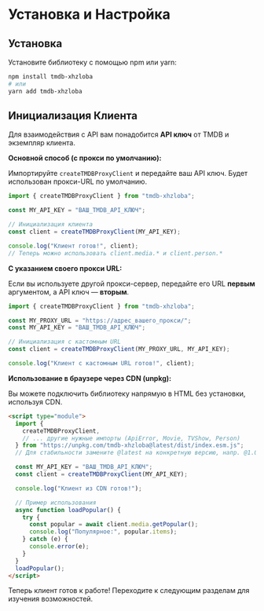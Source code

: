 # Установка и Настройка

## Установка

Установите библиотеку с помощью npm или yarn:

```bash
npm install tmdb-xhzloba
# или
yarn add tmdb-xhzloba
```

## Инициализация Клиента

Для взаимодействия с API вам понадобится **API ключ** от TMDB и экземпляр клиента.

**Основной способ (с прокси по умолчанию):**

Импортируйте `createTMDBProxyClient` и передайте ваш API ключ. Будет использован прокси-URL по умолчанию.

```typescript
import { createTMDBProxyClient } from "tmdb-xhzloba";

const MY_API_KEY = "ВАШ_TMDB_API_КЛЮЧ";

// Инициализация клиента
const client = createTMDBProxyClient(MY_API_KEY);

console.log("Клиент готов!", client);
// Теперь можно использовать client.media.* и client.person.*
```

**С указанием своего прокси URL:**

Если вы используете другой прокси-сервер, передайте его URL **первым** аргументом, а API ключ — **вторым**.

```typescript
import { createTMDBProxyClient } from "tmdb-xhzloba";

const MY_PROXY_URL = "https://адрес_вашего_прокси/";
const MY_API_KEY = "ВАШ_TMDB_API_КЛЮЧ";

// Инициализация с кастомным URL
const client = createTMDBProxyClient(MY_PROXY_URL, MY_API_KEY);

console.log("Клиент с кастомным URL готов!", client);
```

**Использование в браузере через CDN (unpkg):**

Вы можете подключить библиотеку напрямую в HTML без установки, используя CDN.

```html
<script type="module">
  import {
    createTMDBProxyClient,
    // ... другие нужные импорты (ApiError, Movie, TVShow, Person)
  } from "https://unpkg.com/tmdb-xhzloba@latest/dist/index.esm.js";
  // Для стабильности замените @latest на конкретную версию, напр. @1.0.20

  const MY_API_KEY = "ВАШ_TMDB_API_КЛЮЧ";
  const client = createTMDBProxyClient(MY_API_KEY);

  console.log("Клиент из CDN готов!");

  // Пример использования
  async function loadPopular() {
    try {
      const popular = await client.media.getPopular();
      console.log("Популярное:", popular.items);
    } catch (e) {
      console.error(e);
    }
  }
  loadPopular();
</script>
```

Теперь клиент готов к работе! Переходите к следующим разделам для изучения возможностей.
